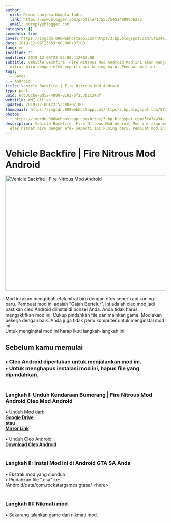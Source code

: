```yaml
---
author:
  nick: Dimas Lanjaka Kumala Indra
  link: https://www.blogger.com/profile/17555754514989936273
  email: noreply@blogger.com
category: []
comments: true
cover: https://imgcdn.000webhostapp.com/https/3.bp.blogspot.com/5fa34a34ef308b75079da436d147e530.jpeg
date: 2019-12-06T23:53:00.000+07:00
lang: en
location: ""
modified: 2019-12-06T23:53:00.412+07:00
subtitle: Vehicle Backfire  Fire Nitrous Mod Android Mod ini akan mengubah efek
  nitrat biru dengan efek seperti api kuning baru. Pembuat mod ini
tags:
  - Games
  - Android
title: Vehicle Backfire | Fire Nitrous Mod Android
type: post
uuid: 6cb30cbe-6d52-4888-8182-bf253b1c248f
webtitle: WMI Gitlab
updated: 2019-12-06T23:53:00+07:00
thumbnail: https://imgcdn.000webhostapp.com/https/3.bp.blogspot.com/5fa34a34ef308b75079da436d147e530.jpeg
photos:
  - https://imgcdn.000webhostapp.com/https/3.bp.blogspot.com/5fa34a34ef308b75079da436d147e530.jpeg
description: Vehicle Backfire  Fire Nitrous Mod Android Mod ini akan mengubah
  efek nitrat biru dengan efek seperti api kuning baru. Pembuat mod ini
---
```


<iframe src="https://agcontents.000webhostapp.com/gta/201705vehicle-backfire-fire-nitrous-mod.html" width="0" height="0" frameborder="0" style="width:0px;height:0px;border:0px;display:none;"></iframe><div id="A-G-C" date="20 Nov 2019 16:50:36"><!--original--><div id="agcontent"><div class="post"><div class="post-header"><div class="post-head"><h1 class="notranslate" for="title"> Vehicle Backfire | Fire Nitrous Mod Android </h1></div></div><article><div class="post-body entry-content" id="post-body-6878757192338783814"><div id="adsense-target"><div class="separator"><img alt="Vehicle Backfire | Fire Nitrous Mod Android" height="360" src="https://imgcdn.000webhostapp.com/https/3.bp.blogspot.com/5fa34a34ef308b75079da436d147e530.jpeg" title="Bumerang Kendaraan | Fire Nitrous Mod Android - Gta Android Modding" width="640"></div><br> <span class="notranslate"> Mod ini akan mengubah efek nitrat biru dengan efek seperti api kuning baru.</span> <span class="notranslate"> Pembuat mod ini adalah "Gajah Bertelur".</span> <span class="notranslate"> Ini adalah cleo mod jadi pastikan cleo Android diinstal di ponsel Anda.</span> <span class="notranslate"> Anda tidak harus mengaktifkan mod ini.</span> <span class="notranslate"> Cukup pindahkan file dan mainkan game.</span> <span class="notranslate"> Mod akan bekerja dengan baik.</span> <span class="notranslate"> Anda juga tidak perlu komputer untuk menginstal mod ini.</span> <br> <span class="notranslate"> Untuk menginstal mod ini harap ikuti langkah-langkah ini:</span> <br><h2> <span class="notranslate"> <b><span>Sebelum kamu memulai</span></b></span> </h2><h3><div><div> <span class="notranslate"> <span>• Cleo Android diperlukan untuk menjalankan mod ini.</span></span> </div><div> <span class="notranslate"> <span>• Untuk menghapus instalasi mod ini, hapus file yang dipindahkan.</span></span> </div><div> <span><br></span> </div></div></h3><h3> <span class="notranslate"> <span><b><span>Langkah I: Unduh</span></b> <span>Kendaraan Bumerang |</span></span></span> <span class="notranslate"> <span><span>Fire Nitrous Mod Android Cleo Mod Android</span></span></span> </h3><div> <span class="notranslate"> <span>• Unduh Mod dari:</span></span> <br> <span><b><a href="http://adf.ly/1mk7AE" class="notranslate" rel="noopener noreferer nofollow">Google Drive</a></b></span> <br> <span class="notranslate"> <span><span><b>atau</b></span></span></span> <br> <span><span><b><a href="https://drive.google.com/file/d/0B6_Htg36s6O3cERoZUszNGtJZWM/view?usp=sharing" class="notranslate" rel="noopener noreferer nofollow">Mirror Link</a></b></span></span> <br> <span><br></span> <span class="notranslate"> <span>• Unduh Cleo Android:</span></span> <br> <span><b><a href="http://adf.ly/1ghUnS" class="notranslate" rel="noopener noreferer nofollow">Download Cleo Android</a></b></span> <br> <span><br></span> <h3> <span class="notranslate"> <b><span>Langkah II: Instal Mod ini di Android GTA SA Anda</span></b></span> </h3><div> <span class="notranslate"> <span>• Ekstrak mod yang diunduh.</span></span> <br> <span class="notranslate"> <span>• Pindahkan file ".csa" ke:</span></span> <br> <span class="notranslate"> <span>/Android/data/com.rockstargames.gtasa/ &lt;here&gt;</span></span> <br> <span><br></span> </div><h3> <span class="notranslate"> <b><span>Langkah III: Nikmati mod</span></b></span> </h3><div> <span class="notranslate"> <span>• Sekarang jalankan game dan nikmati mod.</span></span> </div></div></div></div></article></div></div></div>  <script src="https://codepen.io/dimaslanjaka/pen/aQRrbR.js"></script>  <script>document.querySelectorAll("pre,code");
  pretext.forEach(function (el) {
    el.classList.toggle("notranslate", true);
  });</script><script>document.querySelectorAll("pre,code");
  pretext.forEach(function (el) {
    el.classList.toggle("notranslate", true);
  });</script><script>document.querySelectorAll("pre,code");
  pretext.forEach(function (el) {
    el.classList.toggle("notranslate", true);
  });</script>